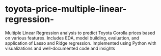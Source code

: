 # toyota-price-multiple-linear-regression-
Multiple Linear Regression analysis to predict Toyota Corolla prices based on various features. Includes EDA, model building, evaluation, and application of Lasso and Ridge regression. Implemented using Python with visualizations and well-documented code and insights
